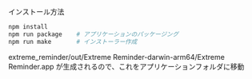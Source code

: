 インストール方法

```sh
npm install
npm run package    # アプリケーションのパッケージング
npm run make       # インストーラー作成
```

extreme_reminder/out/Extreme Reminder-darwin-arm64/Extreme Reminder.app
が生成されるので、これをアプリケーションフォルダに移動
